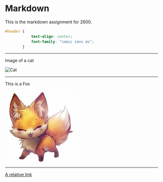 # Markdown
This is the markdown assignment for 2600.

```css
#header {
            text-align: center; 
            font-family: "comic sans ms"; 
        }
```
***
Image of a cat 

![Cat](https://static-cdn.123rf.com/images/v5/index-thumbnail/84170952-b.jpg "Cat")
***
This is a Fox

![Fox](Fox.jpg "Fox")
***
[A relative link](File-2.md)